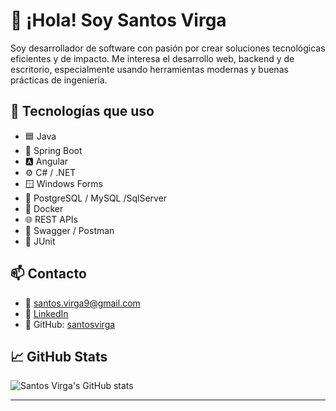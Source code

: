 # 👋 ¡Hola! Soy Santos Virga

Soy desarrollador de software con pasión por crear soluciones tecnológicas eficientes y de impacto. Me interesa el desarrollo web, backend y de escritorio, especialmente usando herramientas modernas y buenas prácticas de ingeniería.

## 🚀 Tecnologías que uso

- 🟦 Java
- 🌿 Spring Boot
- 🅰️ Angular
- ⚙️ C# / .NET
- 🪟 Windows Forms
- 🐘 PostgreSQL / MySQL /SqlServer
- 🐳 Docker
- 🌐 REST APIs
- 🧾 Swagger / Postman
- 🧪 JUnit

## 📫 Contacto

- 📧 santos.virga9@gmail.com  
- 💼 [LinkedIn](https://www.linkedin.com/in/santosvirga/)  
- 🐙 GitHub: [santosvirga](https://github.com/santosvirga)

## 📈 GitHub Stats

![Santos Virga's GitHub stats](https://github-readme-stats.vercel.app/api?username=santosvirga&show_icons=true&theme=dracula)

---


